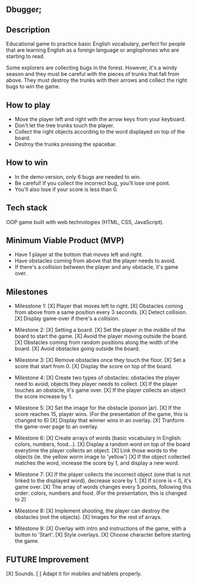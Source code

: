 ## Dbugger;

## Description

Educational game to practice basic English vocabulary, perfect for people that are learning English as a foreign language or anglophones who are starting to read.

Some explorers are collecting bugs in the forest. However, it's a windy season and they must be careful with the pieces of trunks that fall from above. They must destroy the trunks with their arrows and collect the right bugs to win the game.

## How to play

- Move the player left and right with the arrow keys from your keyboard.
- Don't let the tree trunks touch the player.
- Collect the right objects according to the word displayed on top of the board.
- Destroy the trunks pressing the spacebar.

## How to win

- In the demo version, only 6 bugs are needed to win.
- Be careful! If you collect the incorrect bug, you'll lose one point.
- You'll also lose if your score is less than 0.

## Tech stack

OOP game built with web technologies (HTML, CSS, JavaScript).

## Minimum Viable Product (MVP)

- Have 1 player at the bottom that moves left and right.
- Have obstacles coming from above that the player needs to avoid.
- If there's a collision between the player and any obstacle, it's game over.

## Milestones

- Milesstone 1:
  [X] Player that moves left to right.
  [X] Obstacles coming from above from a same position every 3 seconds.
  [X] Detect collision.
  [X] Display game-over if there's a collision.

- Milestone 2:
  [X] Setting a board.
  [X] Set the player in the middle of the board to start the game.
  [X] Avoid the player moving outside the board.
  [X] Obstacles coming from random positions along the width of the board.
  [X] Avoid obstacles going outside the board.

- Milestone 3:
  [X] Remove obstacles once they touch the floor.
  [X] Set a score that start from 0.
  [X] Display the score on top of the board.

- Milestone 4:
  [X] Create two types of obstacles: obstacles the player need to avoid, objects they player needs to collect.
  [X] If the player touches an obstacle, it's game over.
  [X] If the player collects an object the score increase by 1.

- Milestone 5:
  [X] Set the image for the obstacle (poison jar).
  [X] If the score reaches 15, player wins. (For the presentation of the game, this is changed to 6)
  [X] Display that winner wins in an overlay.
  [X] Tranform the game-over page to an overlay.

- Milestone 6:
  [X] Create arrays of words (basic vocabulary in English: colors, numbers, food...).
  [X] Display a random word on top of the board everytime the player collects an object.
  [X] Link those words to the objects (ie. the yellow worm image to 'yellow')
  [X] If the object collected matches the word, increase the score by 1, and display a new word.

- Milestone 7:
  [X] If the player collects the incorrect object (one that is not linked to the displayed word), decrease score by 1.
  [X] If score is < 0, it's game over.
  [X] The array of words changes every 5 points, following this order: colors, numbers and food. (For the presentation, this is changed to 2)

- Milestone 8:
  [X] Implement shooting, the player can destroy the obstacles (not the objects).
  [X] Images for the rest of arrays.

- Milestone 9:
  [X] Overlay with intro and instructions of the game, with a button to 'Start'.
  [X] Style overlays.
  [X] Choose character before starting the game.

## FUTURE Improvement

[X] Sounds.
[ ] Adapt it for mobiles and tablets properly.
